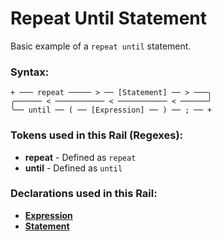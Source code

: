 
# Repeat Until Statement

Basic example of a `repeat until` statement.

### Syntax:

    + ─── repeat ───── > ── [Statement] ── > ───╮
    ╭────── < ─────────── < ─────────── < ──────╯
    ╰── until ── ( ── [Expression] ── ) ── ; ── +

### Tokens used in this Rail (Regexes):

- **repeat** - Defined as `repeat`
- **until** - Defined as `until`

### Declarations used in this Rail:

- [**Expression**](Expression.md)
- [**Statement**](Statement.md)
